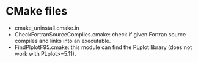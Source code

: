 # CMake files

- cmake_uninstall.cmake.in
- CheckFortranSourceCompiles.cmake: check if given Fortran source compiles and links into an executable.
- FindPlplotF95.cmake: this module can find the PLplot library (does not work with PLplot>=5.11).
